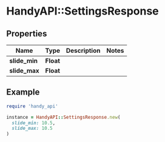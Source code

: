 # HandyAPI::SettingsResponse

## Properties

| Name | Type | Description | Notes |
| ---- | ---- | ----------- | ----- |
| **slide_min** | **Float** |  |  |
| **slide_max** | **Float** |  |  |

## Example

```ruby
require 'handy_api'

instance = HandyAPI::SettingsResponse.new(
  slide_min: 10.5,
  slide_max: 10.5
)
```

